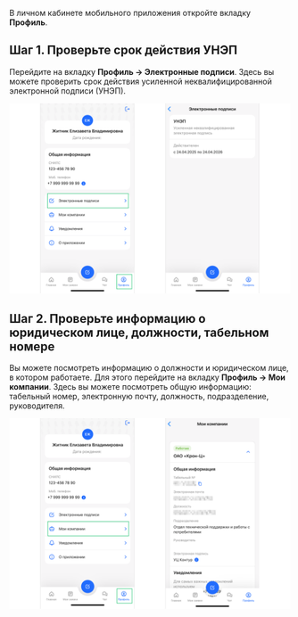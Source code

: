 В личном кабинете мобильного приложения откройте вкладку **Профиль**. 

## **Шаг 1. Проверьте срок действия УНЭП**

Перейдите на вкладку **Профиль → Электронные подписи**. Здесь вы можете проверить срок действия усиленной неквалифицированной электронной подписи (УНЭП).

![](./assets/image3.png)

## **Шаг 2. Проверьте информацию о юридическом лице, должности, табельном номере**

Вы можете посмотреть информацию о должности и юридическом лице, в котором работаете. Для этого перейдите на вкладку **Профиль → Мои компании**. Здесь вы можете посмотреть общую информацию: табельный номер, электронную почту, должность, подразделение, руководителя.

![](./assets/image4.png)
